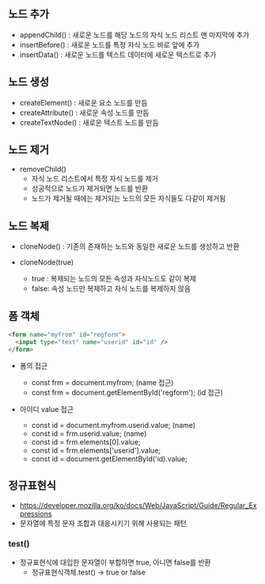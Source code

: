 ## 노드 추가

- appendChild() : 새로운 노드를 해당 노드의 자식 노드 리스트 맨 마지막에 추가
- insertBefore() : 새로운 노드를 특정 자식 노드 바로 앞에 추가
- insertData() : 새로운 노드를 텍스트 데이터에 새로운 텍스트로 추가

## 노드 생성

- createElement() : 새로운 요소 노드를 만듬
- createAttribute() : 새로운 속성 노드를 만듬
- createTextNode() : 새로운 텍스트 노드를 만듬

## 노드 제거

- removeChild()
  - 자식 노드 리스트에서 특정 자식 노드를 제거
  - 성공적으로 노드가 제거되면 노드를 반환
  - 노드가 제거될 때에는 제거되는 노드의 모든 자식들도 다같이 제거됨

## 노드 복제

- cloneNode() : 기존의 존재하는 노드와 동일한 새로운 노드를 생성하고 반환

- cloneNode(true)
  - true : 복제되는 노드의 모든 속성과 자식노드도 같이 복제
  - false: 속성 노드만 복제하고 자식 노드를 복제하지 않음

## 폼 객체

```html
<form name="myfrom" id="regform">
  <input type="text" name="userid" id="id" />
</form>
```

- 폼의 접근

  - const frm = document.myfrom; (name 접근)
  - const frm = document.getElementById('regform'); (id 접근)

- 아이디 value 접근
  - const id = document.myfrom.userid.value; (name)
  - const id = frm.userid.value; (name)
  - const id = frm.elements[0].value;
  - const id = frm.elements['userid'].value;
  - const id = document.getElementById('id).value;

## 정규표현식

- https://developer.mozilla.org/ko/docs/Web/JavaScript/Guide/Regular_Expressions
- 문자열에 특정 문자 조합과 대응시키기 위해 사용되는 패턴

### test()

- 정규표현식에 대입한 문자열이 부합하면 true, 아니면 false를 반환
  - 정규표현식객체.test() -> true or false
